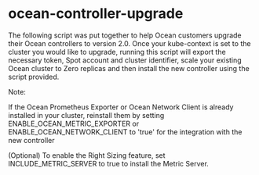 # ocean-controller-upgrade
The following script was put together to help Ocean customers upgrade their Ocean controllers to version 2.0. Once your kube-context is set to the cluster you would like to upgrade, running this script will export the necessary token, Spot account and cluster identifier, scale your existing Ocean cluster to Zero replicas and then install the new controller using the script provided. 

Note:

If the Ocean Prometheus Exporter or Ocean Network Client is already installed in your cluster, reinstall them by setting ENABLE_OCEAN_METRIC_EXPORTER or ENABLE_OCEAN_NETWORK_CLIENT to 'true' for the integration with the new controller

(Optional) To enable the Right Sizing feature, set INCLUDE_METRIC_SERVER to true to install the Metric Server.
